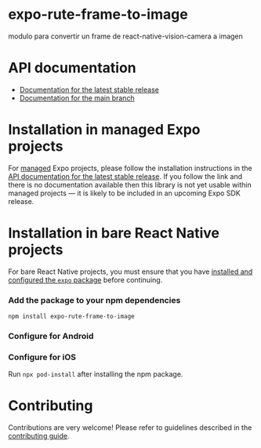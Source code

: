 # expo-rute-frame-to-image

modulo para convertir un frame de react-native-vision-camera a imagen

# API documentation

- [Documentation for the latest stable release](https://docs.expo.dev/versions/latest/sdk/rute-frame-to-image/)
- [Documentation for the main branch](https://docs.expo.dev/versions/unversioned/sdk/rute-frame-to-image/)

# Installation in managed Expo projects

For [managed](https://docs.expo.dev/archive/managed-vs-bare/) Expo projects, please follow the installation instructions in the [API documentation for the latest stable release](#api-documentation). If you follow the link and there is no documentation available then this library is not yet usable within managed projects &mdash; it is likely to be included in an upcoming Expo SDK release.

# Installation in bare React Native projects

For bare React Native projects, you must ensure that you have [installed and configured the `expo` package](https://docs.expo.dev/bare/installing-expo-modules/) before continuing.

### Add the package to your npm dependencies

```
npm install expo-rute-frame-to-image
```

### Configure for Android




### Configure for iOS

Run `npx pod-install` after installing the npm package.

# Contributing

Contributions are very welcome! Please refer to guidelines described in the [contributing guide]( https://github.com/expo/expo#contributing).
